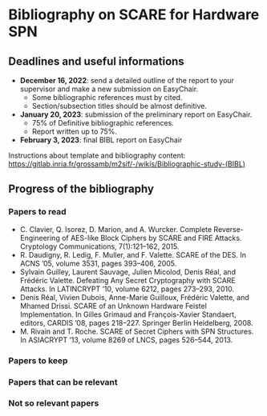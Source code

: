 # Bibliography on SCARE for Hardware SPN

## Deadlines and useful informations

- **December 16, 2022**: send a detailed outline of the report to your supervisor and make a new submission on EasyChair.
    - Some bibliographic references must by cited.
    - Section/subsection titles should be almost definitive.
- **January 20, 2023**: submission of the preliminary report on EasyChair.
    - 75% of Definitive bibliographic references.
    - Report written up to 75%.
- **February 3, 2023**: final BIBL report on EasyChair

Instructions about template and bibliography content: https://gitlab.inria.fr/grossamb/m2sif/-/wikis/Bibliographic-study-(BIBL)


## Progress of the bibliography

### Papers to read
- C. Clavier, Q. Isorez, D. Marion, and A. Wurcker. Complete Reverse-Engineering of AES-like Block
Ciphers by SCARE and FIRE Attacks. Cryptology Communications, 7(1):121–162, 2015.
- R. Daudigny, R. Ledig, F. Muller, and F. Valette. SCARE of the DES. In ACNS ’05, volume 3531,
pages 393–406, 2005.
- Sylvain Guilley, Laurent Sauvage, Julien Micolod, Denis Réal, and Frédéric Valette. Defeating Any
Secret Cryptography with SCARE Attacks. In LATINCRYPT ’10, volume 6212, pages 273–293, 2010.
- Denis Réal, Vivien Dubois, Anne-Marie Guilloux, Frédéric Valette, and Mhamed Drissi. SCARE of
an Unknown Hardware Feistel Implementation. In Gilles Grimaud and François-Xavier Standaert,
editors, CARDIS ’08, pages 218–227. Springer Berlin Heidelberg, 2008.
- M. Rivain and T. Roche. SCARE of Secret Ciphers with SPN Structures. In ASIACRYPT ’13, volume
8269 of LNCS, pages 526–544, 2013.

### Papers to keep

### Papers that can be relevant

### Not so relevant papers
